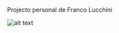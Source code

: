 Projecto personal de Franco Lucchini

![alt text](https://gyazo.com/a71144972e76717a1304e894b21a086f) 